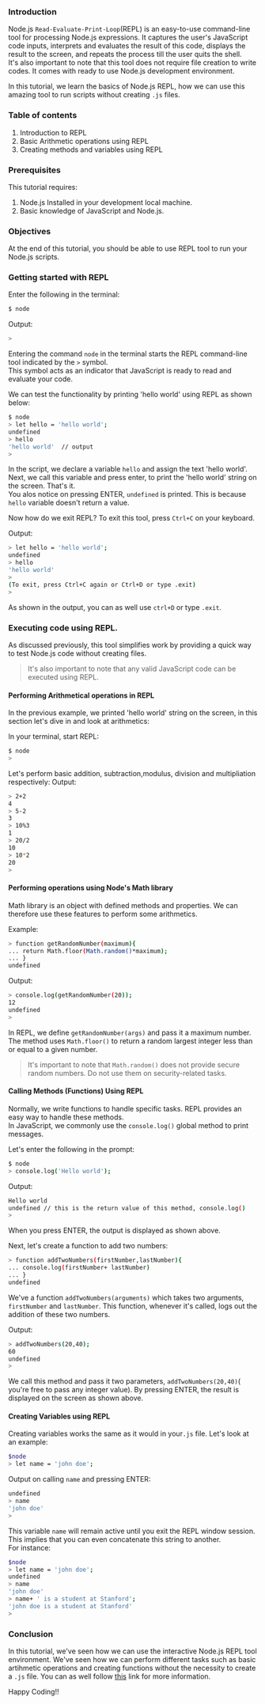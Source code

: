 ### Introduction
Node.js `Read-Evaluate-Print-Loop`(REPL) is an easy-to-use command-line tool for processing Node.js expressions.
It captures the user's JavaScript code inputs, interprets and evaluates the result of this code, displays the result to the screen, and repeats the process till the user quits the shell.  
It's also important to note that this tool does not require file creation to write codes. It comes with ready to use Node.js development environment.

In this tutorial, we learn the basics of Node.js REPL, how we can use this amazing tool to run scripts without creating `.js` files.

### Table of contents
1. Introduction to REPL
2. Basic Arithmetic operations using REPL
3. Creating methods and variables using REPL

### Prerequisites

This tutorial requires:
1. Node.js Installed in your development local machine.
2. Basic knowledge of JavaScript and Node.js.

### Objectives
At the end of this tutorial, you should be able to use REPL tool to run your Node.js scripts.

### Getting started with REPL

Enter the following in the terminal:

```bash
$ node

```
Output:

```bash
> 
```
Entering the command `node` in the terminal starts the REPL command-line tool indicated by the `>` symbol.  
This symbol acts as an indicator that JavaScript is ready to read and evaluate your code.  

We can test the functionality by printing 'hello world' using REPL as shown below:

```bash
$ node
> let hello = 'hello world';
undefined
> hello
'hello world'  // output
> 

```
In the script, we declare a variable `hello` and assign the text 'hello world'.  
Next, we call this variable and press enter, to print the 'hello world' string on the screen. That's it.  
You alos notice on pressing ENTER, `undefined` is printed. This is because `hello` variable doesn't return a value.

Now how do we exit REPL?
To exit this tool, press `Ctrl+C` on your keyboard.  

Output:
```bash
> let hello = 'hello world';
undefined
> hello
'hello world'
> 
(To exit, press Ctrl+C again or Ctrl+D or type .exit)
> 

```
As shown in the output, you can as well use `ctrl+D` or type `.exit`.  

### Executing code using REPL.

As discussed previously, this tool simplifies work by providing a quick way to test Node.js code without creating files.  
> It's also important to note that any valid JavaScript code can be executed using REPL.

#### Performing Arithmetical operations in REPL
In the previous example, we printed 'hello world' string on the screen, in this section let's dive in and look at arithmetics:  

In your terminal, start REPL: 

```bash
$ node
> 

```
Let's perform basic addition, subtraction,modulus, division and multipliation respectively:
Output:  

```bash
> 2+2
4
> 5-2
3
> 10%3
1
> 20/2
10
> 10*2
20
> 

```
#### Performing operations using Node's Math library
Math library is an object with defined methods and properties. We can therefore use these features to perform some arithmetics.  

Example:

```bash
> function getRandomNumber(maximum){
... return Math.floor(Math.random()*maximum);
... }
undefined

```

Output:
```bash
> console.log(getRandomNumber(20));
12
undefined
> 
```
In REPL, we define `getRandomNumber(args)` and pass it a maximum number. The method uses `Math.floor()` to return a random largest integer less than or equal to a given number.

> It's important to note that `Math.random()` does not provide secure random numbers. Do not use them on security-related tasks.


#### Calling Methods (Functions) Using REPL

Normally, we write functions to handle specific tasks. REPL provides an easy way to handle these methods.   
In JavaScript, we commonly use the `console.log()` global method to print messages. 

Let's enter the following in the prompt: 

```bash
$ node
> console.log('Hello world');
```
Output: 

```bash 
Hello world
undefined // this is the return value of this method, console.log()
> 
```

When you press ENTER, the output is displayed as shown above.  

Next, let's create a function to add two numbers:  

```bash
> function addTwoNumbers(firstNumber,lastNumber){
... console.log(firstNumber+ lastNumber)
... }
undefined

```
We've a function `addTwoNumbers(arguments)` which takes two arguments, `firstNumber` and `lastNumber`.
This function, whenever it's called, logs out the addition of these two numbers.  

Output:

```bash
> addTwoNumbers(20,40);
60
undefined
> 
```

We call this method and pass it two parameters, `addTwoNumbers(20,40)`( you're free to pass any integer value).
By pressing ENTER, the result is displayed on the screen as shown above.  


#### Creating Variables using REPL

Creating variables works the same as it would in your`.js` file.
Let's look at an example:  

```bash
$node
> let name = 'john doe';
```
Output on calling `name` and pressing ENTER:

```bash
undefined
> name
'john doe'
> 

```
This variable `name` will remain active until you exit the REPL window session. This implies that you can even concatenate this string to another.  
For instance:

```bash
$node
> let name = 'john doe';
undefined
> name
'john doe'
> name+ ' is a student at Stanford';
'john doe is a student at Stanford'
> 


```
### Conclusion

In this tutorial, we've seen how we can use the interactive Node.js REPL tool environment. 
We've seen how we can perform different tasks such as basic artihmetic operations and creating functions without the necessity to create a `.js` file.
You can as well follow [this](https://nodejs.dev/learn/how-to-use-the-nodejs-repl) link for more information.

Happy Coding!!
